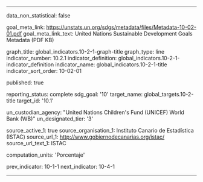 
---
data_non_statistical: false

goal_meta_link: https://unstats.un.org/sdgs/metadata/files/Metadata-10-02-01.pdf
goal_meta_link_text: United Nations Sustainable Development Goals Metadata (PDF KB)

graph_title: global_indicators.10-2-1-graph-title
graph_type: line
indicator_number: 10.2.1
indicator_definition: global_indicators.10-2-1-indicator_definition
indicator_name: global_indicators.10-2-1-title
indicator_sort_order: 10-02-01

published: true

reporting_status: complete
sdg_goal: '10'
target_name: global_targets.10-2-title
target_id: '10.1'

un_custodian_agency: "United Nations Children's Fund (UNICEF) World Bank (WB)"
un_designated_tier: '3'

source_active_1: true
source_organisation_1: Instituto Canario de Estadística (ISTAC)
source_url_1: http://www.gobiernodecanarias.org/istac/
source_url_text_1: ISTAC

computation_units: 'Porcentaje'

prev_indicator: 10-1-1
next_indicator: 10-4-1

---